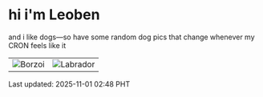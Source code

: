 # hi i'm Leoben

and i like dogs—so have some random dog pics that change whenever my CRON feels like it

|  |  |
|--------|----------|
| ![Borzoi](https://random-dog-vercel.vercel.app/api/random-borzoi?v=1761936502) | ![Labrador](https://random-dog-vercel.vercel.app/api/random-labrador?v=1761936502) |

Last updated: 2025-11-01 02:48 PHT
